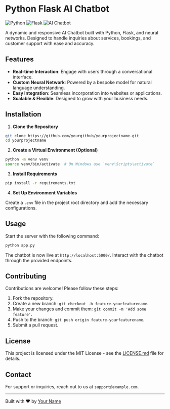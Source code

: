 
# Python Flask AI Chatbot

![Python](https://img.shields.io/badge/Python-3776AB?style=for-the-badge&logo=python&logoColor=white) ![Flask](https://img.shields.io/badge/Flask-000000?style=for-the-badge&logo=flask&logoColor=white) ![AI Chatbot](https://img.shields.io/badge/AI%20Chatbot-776AB7?style=for-the-badge)

A dynamic and responsive AI Chatbot built with Python, Flask, and neural networks. Designed to handle inquiries about services, bookings, and customer support with ease and accuracy.

## Features

- **Real-time Interaction**: Engage with users through a conversational interface.
- **Custom Neural Network**: Powered by a bespoke model for natural language understanding.
- **Easy Integration**: Seamless incorporation into websites or applications.
- **Scalable & Flexible**: Designed to grow with your business needs.

## Installation

1. **Clone the Repository**

```bash
git clone https://github.com/yourgithub/yourprojectname.git
cd yourprojectname
```

2. **Create a Virtual Environment (Optional)**

```bash
python -m venv venv
source venv/bin/activate  # On Windows use `venv\Scripts\activate`
```

3. **Install Requirements**

```bash
pip install -r requirements.txt
```

4. **Set Up Environment Variables**

Create a `.env` file in the project root directory and add the necessary configurations.

## Usage

Start the server with the following command:

```bash
python app.py
```

The chatbot is now live at `http://localhost:5000/`. Interact with the chatbot through the provided endpoints.

## Contributing

Contributions are welcome! Please follow these steps:

1. Fork the repository.
2. Create a new branch: `git checkout -b feature-yourfeaturename`.
3. Make your changes and commit them: `git commit -m 'Add some feature'`.
4. Push to the branch: `git push origin feature-yourfeaturename`.
5. Submit a pull request.

## License

This project is licensed under the MIT License - see the [LICENSE.md](LICENSE) file for details.

## Contact

For support or inquiries, reach out to us at `support@example.com`.

---

Built with ❤️ by [Your Name](https://yourwebsite.com)
